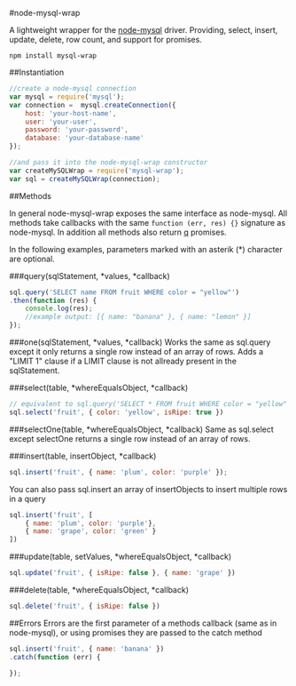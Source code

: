 #node-mysql-wrap

A lightweight wrapper for the [node-mysql](https://github.com/felixge/node-mysql)
driver.  Providing, select, insert, update, delete, row count, and support
for promises.

`npm install mysql-wrap`

##Instantiation
```javascript
//create a node-mysql connection
var mysql = require('mysql');
var connection =  mysql.createConnection({
    host: 'your-host-name',
    user: 'your-user',
    password: 'your-password',
    database: 'your-database-name'
});

//and pass it into the node-mysql-wrap constructor
var createMySQLWrap = require('mysql-wrap');
var sql = createMySQLWrap(connection);
```

##Methods

In general node-mysql-wrap exposes the same interface as node-mysql.  All methods
take callbacks with the same `function (err, res) {}` signature as node-mysql.
In addition all methods also return [q](https://github.com/kriskowal/q) promises.

In the following examples, parameters marked with an asterik (*) character are
optional.

###query(sqlStatement, \*values, \*callback)
```javascript
sql.query('SELECT name FROM fruit WHERE color = "yellow"')
.then(function (res) {
    console.log(res);
    //example output: [{ name: "banana" }, { name: "lemon" }]
});
```

###one(sqlStatement, \*values, \*callback)
Works the same as sql.query except it only returns a single row instead of an array
of rows.  Adds a "LIMIT 1" clause if a LIMIT clause is not allready present in
the sqlStatement.

###select(table, \*whereEqualsObject, \*callback)
```javascript
// equivalent to sql.query('SELECT * FROM fruit WHERE color = "yellow" AND isRipe = "true"')
sql.select('fruit', { color: 'yellow', isRipe: true })
```

###selectOne(table, \*whereEqualsObject, \*callback)
Same as sql.select except selectOne returns a single row instead of an array of rows.

###insert(table, insertObject, \*callback)
```javascript
sql.insert('fruit', { name: 'plum', color: 'purple' });
```
You can also pass sql.insert an array of insertObjects to insert multiple rows in a query
```javascript
sql.insert('fruit', [
    { name: 'plum', color: 'purple'},
    { name: 'grape', color: 'green' }
])
```

###update(table, setValues, \*whereEqualsObject, \*callback)
```javascript
sql.update('fruit', { isRipe: false }, { name: 'grape' })
```

###delete(table, \*whereEqualsObject, \*callback)
```javascript
sql.delete('fruit', { isRipe: false })
```

##Errors
Errors are the first parameter of a methods callback (same as in node-mysql), or
using promises they are passed to the catch method
```javascript
sql.insert('fruit', { name: 'banana' })
.catch(function (err) {

});
```
